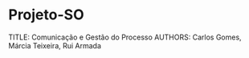 # Projeto-SO
TITLE: Comunicação e Gestão do Processo
AUTHORS: Carlos Gomes, Márcia Teixeira, Rui Armada
